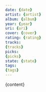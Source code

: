 ```yaml
---
date: {date}
artist: {artist}
album: {album}
year: {year}
uri: {uri}
cover: {cover}
rating: {rating}
tracks:
{tracks}
picks:
{picks}
state: {state}
tags:
{tags}
---
```

{content}
